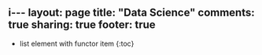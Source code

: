 i---
layout: page
title: "Data Science"
comments: true
sharing: true
footer: true
---

* list element with functor item
{:toc}

